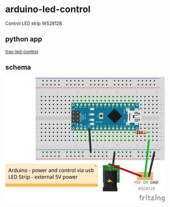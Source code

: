# arduino-led-control

Control LED strip WS2812B

## python app

[tray-led-control](https://github.com/qbbr/tray-led-control)

## schema

![arduino-led-control-schema](schema.png)
